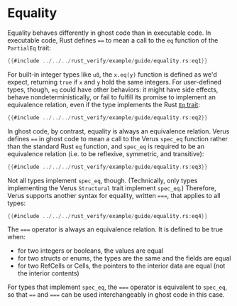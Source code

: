 # Equality

Equality behaves differently in ghost code than in executable code.
In executable code, Rust defines `==` to mean a call to the `eq` function of the `PartialEq` trait:

```rust
{{#include ../../../rust_verify/example/guide/equality.rs:eq1}}
```

For built-in integer types like `u8`, the `x.eq(y)` function is defined as we'd expect,
returning `true` if `x` and `y` hold the same integers.
For user-defined types, though, `eq` could have other behaviors:
it might have side effects, behave nondeterministically,
or fail to fulfill its promise to implement an
equivalence relation,
even if the type implements the Rust [`Eq` trait](https://doc.rust-lang.org/std/cmp/trait.Eq.html):

```rust
{{#include ../../../rust_verify/example/guide/equality.rs:eq2}}
```

In ghost code, by contrast, equality is always an equivalence relation.
Verus defines `==` in ghost code to mean a call to the Verus `spec_eq` function
rather than the standard Rust `eq` function,
and `spec_eq` is required to be an equivalence relation (i.e. to be reflexive, symmetric, and transitive):

```rust
{{#include ../../../rust_verify/example/guide/equality.rs:eq3}}
```

Not all types implement `spec_eq`, though.
(Technically, only types implementing the Verus `Structural` trait implement `spec_eq`.)
Therefore, Verus supports another syntax for equality, written `===`,
that applies to all types:

```rust
{{#include ../../../rust_verify/example/guide/equality.rs:eq4}}
```

The `===` operator is always an equivalence relation.  It is defined to be true when:
- for two integers or booleans, the values are equal
- for two structs or enums, the types are the same and the fields are equal
- for two RefCells or Cells, the pointers to the interior data are equal (not the interior contents)

For types that implement `spec_eq`, the `===` operator is equivalent to `spec_eq`,
so that `==` and `===` can be used interchangeably in ghost code in this case.
